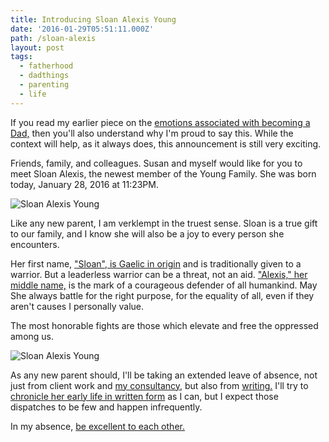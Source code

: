 ```yaml
---
title: Introducing Sloan Alexis Young
date: '2016-01-29T05:51:11.000Z'
path: /sloan-alexis
layout: post
tags:
  - fatherhood
  - dadthings
  - parenting
  - life
---
```

If you read my earlier piece on the [emotions associated with becoming a Dad,](/dad-jokes) then you'll also understand why I'm proud to say this. While the context will help, as it always does, this announcement is still very exciting.

Friends, family, and colleagues. Susan and myself would like for you to meet Sloan Alexis, the newest member of the Young Family. She was born today, January 28, 2016 at 11:23PM.

![Sloan Alexis Young](http://nicholaswyoung.com.s3.amazonaws.com/img/sloan.jpg)

Like any new parent, I am verklempt in the truest sense. Sloan is a true gift to our family, and I know she will also be a joy to every person she encounters.

Her first name, ["Sloan", is Gaelic in origin](http://www.sheknows.com/baby-names/name/sloan) and is traditionally given to a warrior. But a leaderless warrior can be a threat, not an aid. ["Alexis," her middle name,](http://www.sheknows.com/baby-names/name/alexis) is the mark of a courageous defender of all humankind. May She always battle for the right purpose, for the equality of all, even if they aren't causes I personally value.

The most honorable fights are those which elevate and free the oppressed among us.

![Sloan Alexis Young](http://nicholaswyoung.com.s3.amazonaws.com/img/sloan-arms.jpg)

As any new parent should, I'll be taking an extended leave of absence, not just from client work and [my consultancy,](http://untilnow.co) but also from [writing.](/) I'll try to [chronicle her early life in written form](/tag/dadhood) as I can, but I expect those dispatches to be few and happen infrequently.

In my absence, [be excellent to each other.](https://www.youtube.com/watch?v=AfbUkRvcNiI)
